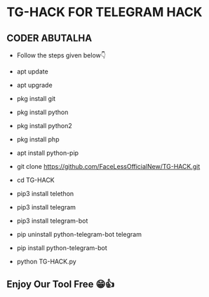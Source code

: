 # TG-HACK FOR TELEGRAM HACK
## CODER ABUTALHA ##

+ Follow the steps given below👇


+ apt update
+ apt upgrade
+ pkg install git
+ pkg install python
+ pkg install python2
+ pkg install php
+ apt install python-pip
+ git clone https://github.com/FaceLessOfficialNew/TG-HACK.git
+ cd TG-HACK
+ pip3 install telethon
+ pip3 install telegram
+ pip3 install telegram-bot
+ pip uninstall python-telegram-bot telegram
+ pip install python-telegram-bot
+ python TG-HACK.py

 ## Enjoy Our Tool Free 😁👍
